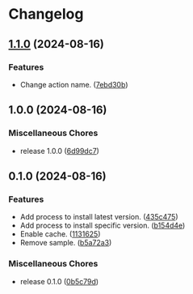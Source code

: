 # Changelog

## [1.1.0](https://github.com/ryohidaka/action-setup-sqlite/compare/v1.0.0...v1.1.0) (2024-08-16)


### Features

* Change action name. ([7ebd30b](https://github.com/ryohidaka/action-setup-sqlite/commit/7ebd30b65603ee84af57a6c6baa551393d53d44e))

## 1.0.0 (2024-08-16)


### Miscellaneous Chores

* release 1.0.0 ([6d99dc7](https://github.com/ryohidaka/action-setup-sqlite/commit/6d99dc79e7a6a9364e98c51cad012a6841ebdf67))

## 0.1.0 (2024-08-16)


### Features

* Add process to install latest version. ([435c475](https://github.com/ryohidaka/action-setup-sqlite/commit/435c475ea66b98e32efce2d593d1c8a75530ce2e))
* Add process to install specific version. ([b154d4e](https://github.com/ryohidaka/action-setup-sqlite/commit/b154d4eb52c9e28aca17fe59d95cdfdf5d62cb67))
* Enable cache. ([1131625](https://github.com/ryohidaka/action-setup-sqlite/commit/1131625cb8d068cea3a9145e6ae8471779c22812))
* Remove sample. ([b5a72a3](https://github.com/ryohidaka/action-setup-sqlite/commit/b5a72a3905d54341b211365ea563e3a6321b739a))


### Miscellaneous Chores

* release 0.1.0 ([0b5c79d](https://github.com/ryohidaka/action-setup-sqlite/commit/0b5c79d30f57b87442664210cc42f64ea86dde91))
